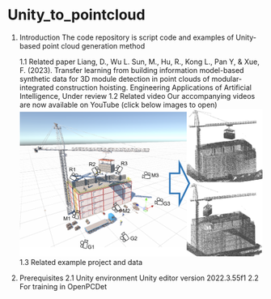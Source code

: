 # Unity_to_pointcloud

1. Introduction
   The code repository is script code and examples of Unity-based point cloud generation method 

   1.1 Related paper
       Liang, D., Wu L. Sun, M., Hu, R., Kong L., Pan Y, & Xue, F. (2023). Transfer learning from building information model-based synthetic data for 3D module detection in point clouds of modular-integrated construction hoisting. Engineering Applications of Artificial Intelligence, Under review
   1.2 Related video
       Our accompanying videos are now available on YouTube (click below images to open) 
       [![Watch on YouTube](Asset/Pic1.png)](https://www.youtube.com/watch?v=1OXGiIyo9AE)
   1.3 Related example project and data
       
   

3. Prerequisites
   2.1 Unity environment
       Unity editor version 2022.3.55f1
   2.2 For training in OpenPCDet
       
   
